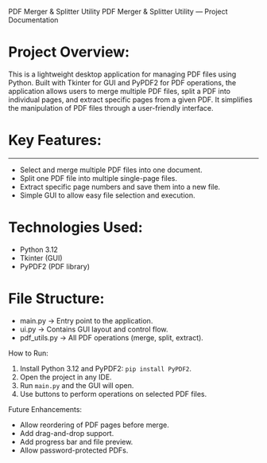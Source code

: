 PDF Merger & Splitter Utility
PDF Merger & Splitter Utility — Project Documentation

# Project Overview:

This is a lightweight desktop application for managing PDF files using Python. Built with Tkinter for GUI and PyPDF2 for PDF operations, the application allows users to merge multiple PDF files, split a PDF into individual pages, and extract specific pages from a given PDF. It simplifies the manipulation of PDF files through a user-friendly interface.

# Key Features:
-------------
- Select and merge multiple PDF files into one document.
- Split one PDF file into multiple single-page files.
- Extract specific page numbers and save them into a new file.
- Simple GUI to allow easy file selection and execution.

# Technologies Used:

- Python 3.12
- Tkinter (GUI)
- PyPDF2 (PDF library)

# File Structure:

- main.py        → Entry point to the application.
- ui.py          → Contains GUI layout and control flow.
- pdf_utils.py   → All PDF operations (merge, split, extract).

How to Run:

1. Install Python 3.12 and PyPDF2: `pip install PyPDF2`.
2. Open the project in any IDE.
3. Run `main.py` and the GUI will open.
4. Use buttons to perform operations on selected PDF files.

Future Enhancements:

- Allow reordering of PDF pages before merge.
- Add drag-and-drop support.
- Add progress bar and file preview.
- Allow password-protected PDFs.
